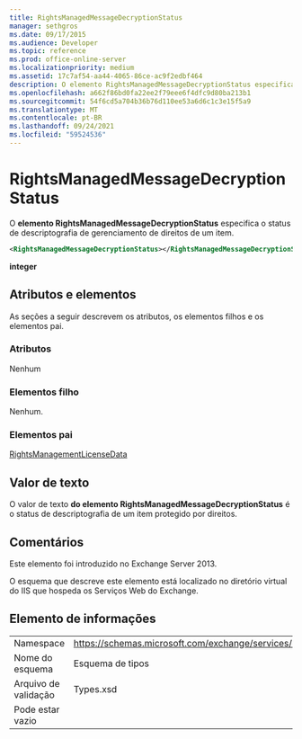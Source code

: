 ```yaml
---
title: RightsManagedMessageDecryptionStatus
manager: sethgros
ms.date: 09/17/2015
ms.audience: Developer
ms.topic: reference
ms.prod: office-online-server
ms.localizationpriority: medium
ms.assetid: 17c7af54-aa44-4065-86ce-ac9f2edbf464
description: O elemento RightsManagedMessageDecryptionStatus especifica o status de descriptografia de gerenciamento de direitos de um item.
ms.openlocfilehash: a662f86bd0fa22ee2f79eee6f4dfc9d80ba213b1
ms.sourcegitcommit: 54f6cd5a704b36b76d110ee53a6d6c1c3e15f5a9
ms.translationtype: MT
ms.contentlocale: pt-BR
ms.lasthandoff: 09/24/2021
ms.locfileid: "59524536"
---
```

# <a name="rightsmanagedmessagedecryptionstatus"></a>RightsManagedMessageDecryptionStatus

O **elemento RightsManagedMessageDecryptionStatus** especifica o status de descriptografia de gerenciamento de direitos de um item. 
  
```XML
<RightsManagedMessageDecryptionStatus></RightsManagedMessageDecryptionStatus>
```

 **integer**
## <a name="attributes-and-elements"></a>Atributos e elementos

As seções a seguir descrevem os atributos, os elementos filhos e os elementos pai.
  
### <a name="attributes"></a>Atributos

Nenhum
  
### <a name="child-elements"></a>Elementos filho

Nenhum.
  
### <a name="parent-elements"></a>Elementos pai

[RightsManagementLicenseData](rightsmanagementlicensedata.md)
  
## <a name="text-value"></a>Valor de texto

O valor de texto **do elemento RightsManagedMessageDecryptionStatus** é o status de descriptografia de um item protegido por direitos. 
  
## <a name="remarks"></a>Comentários

Este elemento foi introduzido no Exchange Server 2013.
  
O esquema que descreve este elemento está localizado no diretório virtual do IIS que hospeda os Serviços Web do Exchange.
  
## <a name="element-information"></a>Elemento de informações

|||
|:-----|:-----|
|Namespace  <br/> |https://schemas.microsoft.com/exchange/services/2006/types  <br/> |
|Nome do esquema  <br/> |Esquema de tipos  <br/> |
|Arquivo de validação  <br/> |Types.xsd  <br/> |
|Pode estar vazio  <br/> ||
   

